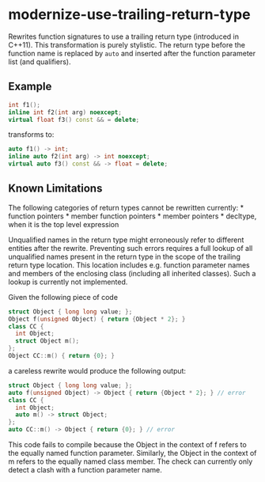 # modernize-use-trailing-return-type

Rewrites function signatures to use a trailing return type (introduced
in C++11). This transformation is purely stylistic. The return type
before the function name is replaced by `auto` and inserted after the
function parameter list (and qualifiers).

## Example

``` c++
int f1();
inline int f2(int arg) noexcept;
virtual float f3() const && = delete;
```

transforms to:

``` c++
auto f1() -> int;
inline auto f2(int arg) -> int noexcept;
virtual auto f3() const && -> float = delete;
```

## Known Limitations

The following categories of return types cannot be rewritten currently:
\* function pointers \* member function pointers \* member pointers \*
decltype, when it is the top level expression

Unqualified names in the return type might erroneously refer to
different entities after the rewrite. Preventing such errors requires a
full lookup of all unqualified names present in the return type in the
scope of the trailing return type location. This location includes e.g.
function parameter names and members of the enclosing class (including
all inherited classes). Such a lookup is currently not implemented.

Given the following piece of code

``` c++
struct Object { long long value; };
Object f(unsigned Object) { return {Object * 2}; }
class CC {
  int Object;
  struct Object m();
};
Object CC::m() { return {0}; }
```

a careless rewrite would produce the following output:

``` c++
struct Object { long long value; };
auto f(unsigned Object) -> Object { return {Object * 2}; } // error
class CC {
  int Object;
  auto m() -> struct Object;
};
auto CC::m() -> Object { return {0}; } // error
```

This code fails to compile because the Object in the context of f refers
to the equally named function parameter. Similarly, the Object in the
context of m refers to the equally named class member. The check can
currently only detect a clash with a function parameter name.
